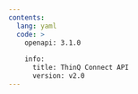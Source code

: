 ```yaml
---
contents:
  lang: yaml
  code: >
    openapi: 3.1.0
    
    info:
      title: ThinQ Connect API
      version: v2.0
---
```

